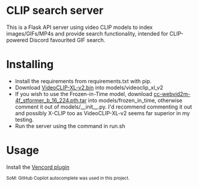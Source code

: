 # CLIP search server
This is a Flask API server using video CLIP models to index images/GIFs/MP4s and provide search functionality, intended for CLIP-powered Discord favourited GIF search.

# Installing
- Install the requirements from requirements.txt with pip.
- Download [VideoCLIP-XL-v2.bin](https://huggingface.co/alibaba-pai/VideoCLIP-XL-v2/blob/main/VideoCLIP-XL-v2.bin) into models/videoclip_xl_v2
- If you wish to use the Frozen-in-Time model, download [cc-webvid2m-4f_stformer_b_16_224.pth.tar](https://www.robots.ox.ac.uk/~maxbain/frozen-in-time/models/cc-webvid2m-4f_stformer_b_16_224.pth.tar) into models/frozen_in_time, otherwise comment it out of models/\_\_init\_\_.py. I'd recommend commenting it out and possibly X-CLIP too as VideoCLIP-XL-v2 seems far superior in my testing.
- Run the server using the command in run.sh

# Usage
Install the [Vencord plugin](https://github.com/Woodie-07/clipFavGifSearch)

<small>SoM: GitHub Copilot autocomplete was used in this project.</small>
